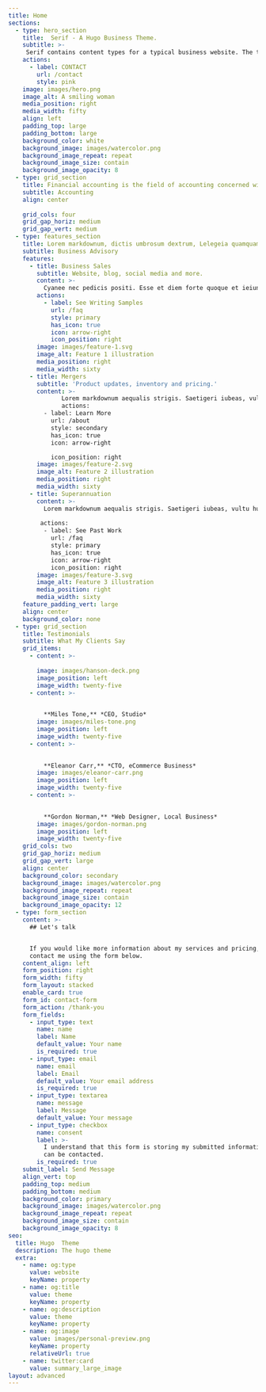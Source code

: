 ```yaml
---
title: Home
sections:
  - type: hero_section
    title:  Serif - A Hugo Business Theme.
    subtitle: >-
     Serif contains content types for a typical business website. The theme is fully responsive, blazing fast and artfully illustrated.
    actions:
      - label: CONTACT
        url: /contact
        style: pink
    image: images/hero.png
    image_alt: A smiling woman
    media_position: right
    media_width: fifty
    align: left
    padding_top: large
    padding_bottom: large
    background_color: white
    background_image: images/watercolor.png
    background_image_repeat: repeat
    background_image_size: contain
    background_image_opacity: 8
  - type: grid_section
    title: Financial accounting is the field of accounting concerned with the analysis and reporting of financial transactions related to a business.
    subtitle: Accounting
    align: center
    
    grid_cols: four
    grid_gap_horiz: medium
    grid_gap_vert: medium
  - type: features_section
    title: Lorem markdownum, dictis umbrosum dextrum, Lelegeia quamquam distantes paresignisque quaerit dederat gemino .
    subtitle: Business Advisory
    features:
      - title: Business Sales
        subtitle: Website, blog, social media and more.
        content: >-
          Cyanee nec pedicis positi. Esse et diem forte quoque et ieiuniavixque dixit negari _ullis stamina_: trahit. Tanta rictus in mitia causa, Phoebonisi mater acta serpens cacumen dapibus caeli umidus detegeret viri conlato
        actions:
          - label: See Writing Samples
            url: /faq
            style: primary
            has_icon: true
            icon: arrow-right
            icon_position: right
        image: images/feature-1.svg
        image_alt: Feature 1 illustration
        media_position: right
        media_width: sixty
      - title: Mergers
        subtitle: 'Product updates, inventory and pricing.'
        content: >-
               Lorem markdownum aequalis strigis. Saetigeri iubeas, vultu huic alvum nondude obside ut laniavit arbor palmis, cum quin. Rupes vetat videndo, armigeraecrimen habet Priamum nec.
               actions:
          - label: Learn More
            url: /about
            style: secondary
            has_icon: true
            icon: arrow-right

            icon_position: right
        image: images/feature-2.svg
        image_alt: Feature 2 illustration
        media_position: right
        media_width: sixty
      - title: Superannuation
        content: >-
          Lorem markdownum aequalis strigis. Saetigeri iubeas, vultu huic alvum nondumde obside ut laniavit arbor palmis, cum quin. Rupes vetat videndo, armigeraecrimen habet Priamum nec
          
         actions:
          - label: See Past Work
            url: /faq
            style: primary
            has_icon: true
            icon: arrow-right
            icon_position: right
        image: images/feature-3.svg
        image_alt: Feature 3 illustration
        media_position: right
        media_width: sixty
    feature_padding_vert: large
    align: center
    background_color: none
  - type: grid_section
    title: Testimonials
    subtitle: What My Clients Say
    grid_items:
      - content: >-
          
        image: images/hanson-deck.png
        image_position: left
        image_width: twenty-five
      - content: >-
          

          **Miles Tone,** *CEO, Studio*
        image: images/miles-tone.png
        image_position: left
        image_width: twenty-five
      - content: >-
          

          **Eleanor Carr,** *CTO, eCommerce Business*
        image: images/eleanor-carr.png
        image_position: left
        image_width: twenty-five
      - content: >-
          

          **Gordon Norman,** *Web Designer, Local Business*
        image: images/gordon-norman.png
        image_position: left
        image_width: twenty-five
    grid_cols: two
    grid_gap_horiz: medium
    grid_gap_vert: large
    align: center
    background_color: secondary
    background_image: images/watercolor.png
    background_image_repeat: repeat
    background_image_size: contain
    background_image_opacity: 12
  - type: form_section
    content: >-
      ## Let's talk


      If you would like more information about my services and pricing, please
      contact me using the form below.
    content_align: left
    form_position: right
    form_width: fifty
    form_layout: stacked
    enable_card: true
    form_id: contact-form
    form_action: /thank-you
    form_fields:
      - input_type: text
        name: name
        label: Name
        default_value: Your name
        is_required: true
      - input_type: email
        name: email
        label: Email
        default_value: Your email address
        is_required: true
      - input_type: textarea
        name: message
        label: Message
        default_value: Your message
      - input_type: checkbox
        name: consent
        label: >-
          I understand that this form is storing my submitted information so I
          can be contacted.
        is_required: true
    submit_label: Send Message
    align_vert: top
    padding_top: medium
    padding_bottom: medium
    background_color: primary
    background_image: images/watercolor.png
    background_image_repeat: repeat
    background_image_size: contain
    background_image_opacity: 8
seo:
  title: Hugo  Theme
  description: The hugo theme
  extra:
    - name: og:type
      value: website
      keyName: property
    - name: og:title
      value: theme
      keyName: property
    - name: og:description
      value: theme
      keyName: property
    - name: og:image
      value: images/personal-preview.png
      keyName: property
      relativeUrl: true
    - name: twitter:card
      value: summary_large_image
layout: advanced
---
```

